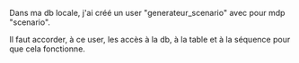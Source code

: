 Dans ma db locale, j'ai créé un user "generateur_scenario" avec pour mdp "scenario".

Il faut accorder, à ce user, les accès à la db, à la table et à la séquence pour que cela fonctionne.